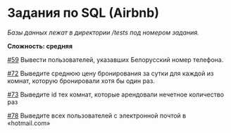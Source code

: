 # Задания по SQL (Airbnb)
*Базы данных лежат в директории /tests под номером задания.*

**Сложность: средняя**

[#59](https://github.com/Hexlet/ru-test-assignments/blob/main/sql/airbnb/tests/59/59.md) Вывести пользователей, указавших Белорусский номер телефона.

[#72](https://github.com/Hexlet/ru-test-assignments/blob/main/sql/airbnb/tests/72/72.md) Выведите среднюю цену бронирования за сутки для каждой из комнат, которую бронировали хотя бы один раз.

[#73](https://github.com/Hexlet/ru-test-assignments/blob/main/sql/airbnb/tests/73/73.md) Выведите id тех комнат, которые арендовали нечетное количество раз

[#78](https://github.com/Hexlet/ru-test-assignments/blob/main/sql/airbnb/tests/78/78.md) Выведите всех пользователей с электронной почтой в «hotmail.com»
